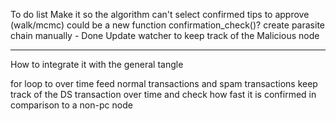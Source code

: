 To do list
Make it so the algorithm can't select confirmed tips to approve (walk/mcmc)
    could be a new function confirmation_check()?
create parasite chain manually - Done
Update watcher to keep track of the Malicious node

----

How to integrate it with the general tangle

for loop to over time feed normal transactions and spam transactions
keep track of the DS transaction over time and check how fast it is confirmed in comparison to a non-pc node
